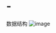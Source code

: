 # -
数据结构
![image](https://github.com/FudoJun/-/assets/54784415/ad97579f-4f93-45e8-8abb-d10e6055d82b)
